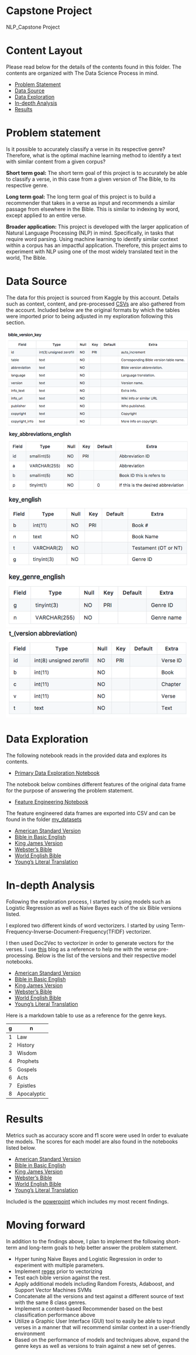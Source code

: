 # Capstone Project
NLP_Capstone Project 

 

# Content Layout 

Please read below for the details of the contents found in this folder. The contents are organized with The Data Science Process in mind.  

- [Problem Statement](#problem-statement)
- [Data Source](#data-source)
- [Data Exploration](#data-exploration)
- [In-depth Analysis](#in-depth-analysis)
- [Results](#results)


# Problem statement 

Is it possible to accurately classify a verse in its respective genre? Therefore, what is the optimal machine learning method to identify a text with similar content from a given corpus? 


**Short term goal:** The short term goal of this project is to accurately be able to classify a verse,  in this case from a given version of The Bible,  to its respective genre. 

**Long term goal:** The long term goal of this project is to build a recommender that takes in a verse as input and recommends a similar passage from elsewhere in the Bible. This is similar to indexing by word, except applied to an entire verse.  

**Broader application:** This project is developed with the larger application of Natural Language Processing (NLP) in mind. Specifically, in tasks that require word parsing. Using machine learning to identify similar context within a corpus has an impactful application. Therefore, this project aims to experiment with NLP using one of the most widely translated text in the world, The Bible. 


# Data Source

The data for this project is sourced from Kaggle by this account. Details such as context, content, and pre-processed [CSVs](datasets/) are also gathered from the account. Included below are the original formats by which the tables were imported prior to being adjusted in my exploration following this section. 


![Data Dictionary for Bible Versions](images/bible_version_keys.png)
![Bible Version Keys](images/key_abbreviations_english.png)
![Key Feature Keys](images/key_english.png)
![Genre Keys](images/key_genre.png)
![Version Abbreviation Keys](images/t_version_abbreviations.png)


# Data Exploration 

The following notebook reads in the provided data and explores its contents. 
- [Primary Data Exploration Notebook](./1.0_eda_initial_exploration.ipynb)

The notebook below combines different features of the original data frame for the purpose of answering the problem statement. 
- [Feature Engineering Notebook](./2.1_preprocessing_feature_engineering.ipynb)

The feature engineered data frames are exported into CSV and can be found in the folder [my_datasets](my_datasets/)

- [American Standard Version](./my_datasets/asv_genre_text.csv)
- [Bible in Basic English](./my_datasets/bbe_genre_text.csv)
- [King James Version](./my_datasets/kjv_genre_text.csv)
- [Webster’s Bible](./my_datasets/wbt_genre_text.csv)
- [World English Bible](./my_datasets/web_genre_text.csv)
- [Young’s Literal Translation](./my_datasets/ylt_genre_text.csv)


# In-depth Analysis 

Following the exploration process, I started by using models such as Logistic Regression as well as Naive Bayes each of the six Bible versions listed. 

I explored two different kinds of word vectorizers. I started by using Term-Frequency-Inverse-Document-Frequency(TFIDF) vectorizer. 

I then used Doc2Vec to vectorizer in order to generate vectors for the verses. I use [this](https://towardsdatascience.com/multi-class-text-classification-with-doc2vec-logistic-regression-9da9947b43f4) blog as a reference to help me with the verse pre-processing. Below is the list of the versions and their respective model notebooks. 


- [American Standard Version](/3.1_modeling_asv_text.ipynb)
- [Bible in Basic English](/3.2_modeling_bbe_text.ipynb)
- [King James Version](/3.0_modeling_kjv_text.ipynb)
- [Webster’s Bible](/3.3_modeling_wbt_text.ipynb)
- [World English Bible](/3.4_modeling_web_text.ipynb)
- [Young’s Literal Translation](/3.5_modeling_ylt_text.ipynb)

Here is a markdown table to use as a reference for the genre keys. 

| g     | n               |
|---    |-------------    |
| 1     | Law             |
| 2     | History         |
| 3     | Wisdom          |
| 4     | Prophets        |
| 5     | Gospels         |
| 6     | Acts            |
| 7     | Epistles        |
| 8     | Apocalyptic     |


# Results 

Metrics such as accuracy score and f1 score were used In order to evaluate the models. The scores for each model are also found in the notebooks listed below. 

- [American Standard Version](/3.1_modeling_asv_text.ipynb)
- [Bible in Basic English](/3.2_modeling_bbe_text.ipynb)
- [King James Version](/3.0_modeling_kjv_text.ipynb)
- [Webster’s Bible](/3.3_modeling_wbt_text.ipynb)
- [World English Bible](/3.4_modeling_web_text.ipynb)
- [Young’s Literal Translation](/3.5_modeling_ylt_text.ipynb)

Included is the [powerpoint](/Capstone_PPT.pdf) which includes my most recent findings. 


# Moving forward 

In addition to the findings above, I plan to implement the following short-term and long-term goals to help better answer the problem statement. 

- Hyper tuning Naive Bayes and Logistic Regression in order to experiment with multiple parameters. 
- Implement [regex](https://www.rexegg.com/regex-quickstart.html) prior to vectorizing 
- Test each bible version against the rest. 
- Apply additional models including Random Forests, Adaboost, and Support Vector Machines SVMs
- Concatenate all the versions and test against a different source of text with the same 8 class genres.
- Implement a  content-based Recommender based on the best classification performance above 
- Utilize a Graphic User Interface (GUI) tool to easily be able to input verses in a manner that will  recommend similar context in a user-friendly environment 
- Based on the performance of models and techniques above, expand the genre keys as well as versions to train against a new set of genres. 
